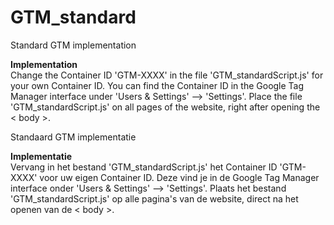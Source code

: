 GTM_standard
============
Standard GTM implementation

<strong>Implementation</strong>
<br>Change the Container ID 'GTM-XXXX' in the file 'GTM_standardScript.js' for your own Container ID. You can find the Container ID in the Google Tag Manager interface under 'Users & Settings' --> 'Settings'.
Place the file 'GTM_standardScript.js' on all pages of the website, right after opening the < body >. 


Standaard GTM implementatie

<strong>Implementatie</strong>
<br>Vervang in het bestand 'GTM_standardScript.js' het Container ID 'GTM-XXXX' voor uw eigen Container ID. Deze vind je in de Google Tag Manager interface onder 'Users & Settings' --> 'Settings'.
Plaats het bestand 'GTM_standardScript.js' op alle pagina's van de website, direct na het openen van de < body >. 
